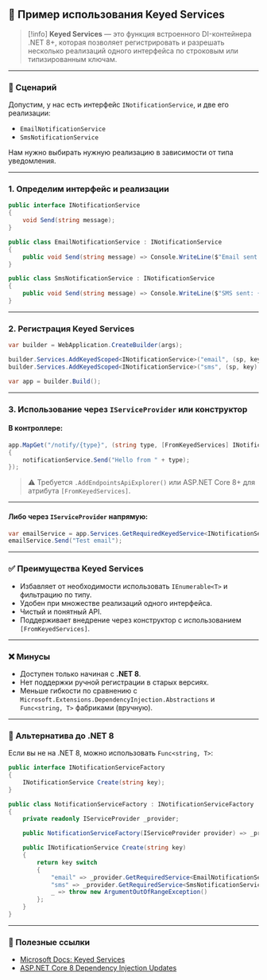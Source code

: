 ## 🔑 Пример использования Keyed Services

> [!info] **Keyed Services** — это функция встроенного DI-контейнера .NET 8+, которая позволяет регистрировать и разрешать несколько реализаций одного интерфейса по строковым или типизированным ключам.

---

### 🧩 Сценарий

Допустим, у нас есть интерфейс `INotificationService`, и две его реализации:
- `EmailNotificationService`
- `SmsNotificationService`

Нам нужно выбирать нужную реализацию в зависимости от типа уведомления.

---

### 1. Определим интерфейс и реализации

```csharp
public interface INotificationService
{
    void Send(string message);
}

public class EmailNotificationService : INotificationService
{
    public void Send(string message) => Console.WriteLine($"Email sent: {message}");
}

public class SmsNotificationService : INotificationService
{
    public void Send(string message) => Console.WriteLine($"SMS sent: {message}");
}
```

---

### 2. Регистрация Keyed Services

```csharp
var builder = WebApplication.CreateBuilder(args);

builder.Services.AddKeyedScoped<INotificationService>("email", (sp, key) => new EmailNotificationService());
builder.Services.AddKeyedScoped<INotificationService>("sms", (sp, key) => new SmsNotificationService());

var app = builder.Build();
```

---

### 3. Использование через `IServiceProvider` или конструктор

#### В контроллере:

```csharp
app.MapGet("/notify/{type}", (string type, [FromKeyedServices] INotificationService notificationService) =>
{
    notificationService.Send("Hello from " + type);
});
```

> ⚠️ Требуется `.AddEndpointsApiExplorer()` или ASP.NET Core 8+ для атрибута `[FromKeyedServices]`.

---

#### Либо через `IServiceProvider` напрямую:

```csharp
var emailService = app.Services.GetRequiredKeyedService<INotificationService>("email");
emailService.Send("Test email");
```

---

### ✅ Преимущества Keyed Services

- Избавляет от необходимости использовать `IEnumerable<T>` и фильтрацию по типу.
- Удобен при множестве реализаций одного интерфейса.
- Чистый и понятный API.
- Поддерживает внедрение через конструктор с использованием `[FromKeyedServices]`.

---

### ❌ Минусы

- Доступен только начиная с **.NET 8**.
- Нет поддержки ручной регистрации в старых версиях.
- Меньше гибкости по сравнению с `Microsoft.Extensions.DependencyInjection.Abstractions` и `Func<string, T>` фабриками (вручную).

---

### 📝 Альтернатива до .NET 8

Если вы не на .NET 8, можно использовать `Func<string, T>`:

```csharp
public interface INotificationServiceFactory
{
    INotificationService Create(string key);
}

public class NotificationServiceFactory : INotificationServiceFactory
{
    private readonly IServiceProvider _provider;

    public NotificationServiceFactory(IServiceProvider provider) => _provider = provider;

    public INotificationService Create(string key)
    {
        return key switch
        {
            "email" => _provider.GetRequiredService<EmailNotificationService>(),
            "sms" => _provider.GetRequiredService<SmsNotificationService>(),
            _ => throw new ArgumentOutOfRangeException()
        };
    }
}
```

---

### 🔗 Полезные ссылки

- [Microsoft Docs: Keyed Services](https://learn.microsoft.com/en-us/dotnet/core/extensions/dependency-injection#keyed-services)
- [ASP.NET Core 8 Dependency Injection Updates](https://devblogs.microsoft.com/dotnet/announcing-asp-net-core-in-dotnet-8/#keyed-dependency-injection)
